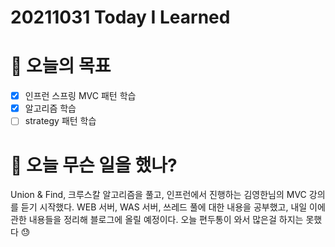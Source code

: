 # 20211031 Today I Learned

# 🎯 오늘의 목표

- [x]  인프런 스프링 MVC 패턴 학습
- [x]  알고리즘 학습
- [ ]  strategy 패턴 학습

# 📖 오늘 무슨 일을 했나?

Union & Find, 크루스칼 알고리즘을 풀고, 인프런에서 진행하는 김영한님의 MVC 강의를 듣기 시작했다. WEB 서버, WAS 서버, 쓰레드 풀에 대한 내용을 공부했고, 내일 이에 관한 내용들을 정리해 블로그에 올릴 예정이다. 오늘 편두통이 와서 많은걸 하지는 못했다 😓